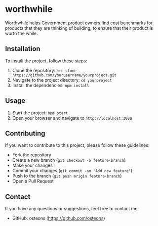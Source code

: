 # worthwhile

Worthwhile helps Government product owners find cost benchmarks for products that they are thinking of building, to ensure that their product is worth the while. 

## Installation

To install the project, follow these steps:

1. Clone the repository: `git clone https://github.com/yourusername/yourproject.git`
2. Navigate to the project directory: `cd yourproject`
3. Install the dependencies: `npm install`

## Usage

1. Start the project: `npm start`
2. Open your browser and navigate to `http://localhost:3000`

## Contributing

If you want to contribute to this project, please follow these guidelines:

- Fork the repository
- Create a new branch (`git checkout -b feature-branch`)
- Make your changes
- Commit your changes (`git commit -am 'Add new feature'`)
- Push to the branch (`git push origin feature-branch`)
- Open a Pull Request


## Contact

If you have any questions or suggestions, feel free to contact me:

- GitHub: osteons (https://github.com/osteons)
